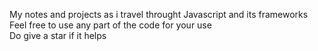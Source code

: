 My notes and projects as i travel throught Javascript and its frameworks<br/>
Feel free to use any part of the code for your use<br/>
Do give a star if it helps<br/>
